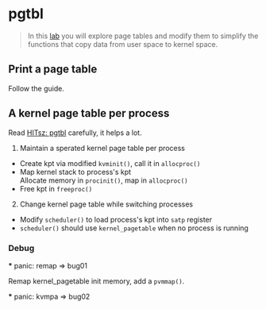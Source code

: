 # pgtbl

> In this [lab](https://pdos.csail.mit.edu/6.S081/2020/labs/pgtbl.html) you will
> explore page tables and modify them to simplify the functions that copy data
> from user space to kernel space.

## Print a page table

Follow the guide.

## A kernel page table per process

Read [HITsz: pgtbl](https://hitsz-lab.gitee.io/os-labs-2021/lab4/part1/)
carefully, it helps a lot.

1. Maintain a sperated kernel page table per process
  * Create kpt via modified `kvminit()`, call it in `allocproc()`
  * Map kernel stack to process's kpt<br/>
    Allocate memory in `procinit()`, map in `allocproc()`
  * Free kpt in `freeproc()`
2. Change kernel page table while switching processes
  * Modify `scheduler()` to load process's kpt into `satp` register
  * `scheduler()` should use `kernel_pagetable` when no process is running

### Debug

<b>*</b> panic: remap => bug01

Remap kernel_pagetable init memory, add a `pvmmap()`.

<b>*</b> panic: kvmpa => bug02
